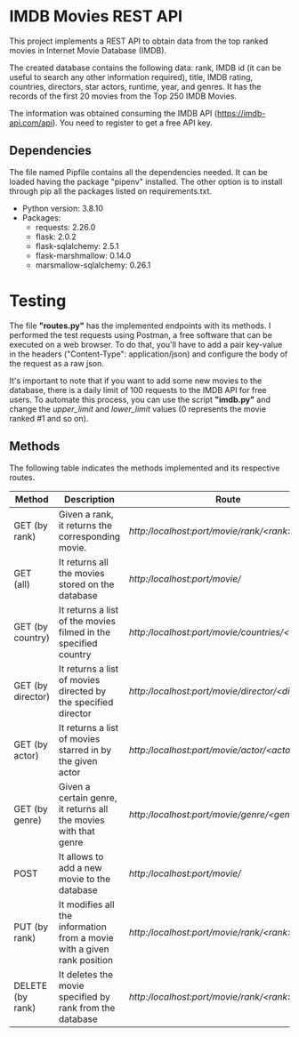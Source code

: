 # IMDB Movies REST API

This project implements a REST API to obtain data from the top ranked movies in Internet Movie Database (IMDB).

The created database contains the following data: rank, IMDB id (it can be useful to search any other information required), title, IMDB rating, countries, directors, star actors, runtime, year, and genres. 
It has the records of the first 20 movies from the Top 250 IMDB Movies.

The information was obtained consuming the IMDB API (https://imdb-api.com/api). You need to register to get a free API key.

## Dependencies

The file named Pipfile contains all the dependencies needed. It can be loaded having the package "pipenv" installed.
The other option is to install through pip all the packages listed on requirements.txt.

* Python version: 3.8.10
* Packages:
  - requests: 2.26.0
  - flask: 2.0.2
  - flask-sqlalchemy: 2.5.1
  - flask-marshmallow: 0.14.0
  - marsmallow-sqlalchemy: 0.26.1

# Testing

The file __"routes.py"__ has the implemented endpoints with its methods. I performed the test requests using Postman, a free software that can be executed on a web browser.
To do that, you'll have to add a pair key-value in the headers ("Content-Type": application/json) and configure the body of the request as a raw json.

It's important to note that if you want to add some new movies to the database, there is a daily limit of 100 requests to the IMDB API for free users. To automate this process, you can use the script __"imdb.py"__ and change the _upper_limit_ and _lower_limit_ values (0 represents the movie ranked #1 and so on). 

## Methods

The following table indicates the methods implemented and its respective routes. 

| Method | Description | Route |
|--------|-------------|-------|
 GET (by rank)    | Given a rank, it returns the corresponding movie. |  _http:/localhost:port/movie/rank/\<rank>_
 GET (all) | It returns all the movies stored on the database | _http:/localhost:port/movie/_
 | GET (by country) | It returns a list of the movies filmed in the specified country | _http:/localhost:port/movie/countries/\<country>_
 | GET (by director) | It returns a list of movies directed by the specified director | _http:/localhost:port/movie/director/\<director>_
 | GET (by actor) | It returns a list of movies starred in by the given actor | _http:/localhost:port/movie/actor/\<actor>_
 GET (by genre) | Given a certain genre, it returns all the movies with that genre | _http:/localhost:port/movie/genre/\<genre>_
 | POST | It allows to add a new movie to the database | _http:/localhost:port/movie/_
 | PUT (by rank) | It modifies all the information from a movie with a given rank position | _http:/localhost:port/movie/rank/\<rank>_
 | DELETE (by rank) | It deletes the movie specified by rank from the database | _http:/localhost:port/movie/rank/\<rank>_